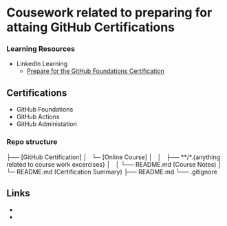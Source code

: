 # Cousework related to preparing for attaing GitHub Certifications

### Learning Resources
- LinkedIn Learning
  - [Prepare for the GitHub Foundations Certification](https://www.linkedin.com/learning/paths/prepare-for-the-github-foundations-certification)

## Certifications
- GitHub Foundations
- GitHub Actions
- GitHub Administation

### Repo structure
├── [GitHub Certification]
│    └─ [Online Course]
│    │    ├── **/*.{anything related to course work excercises}
│    │    └── README.md (Course Notes)
│    └─ README.md (Certification Summary)
├── README.md
└── .gitignore
## Links
- []()
- []()
